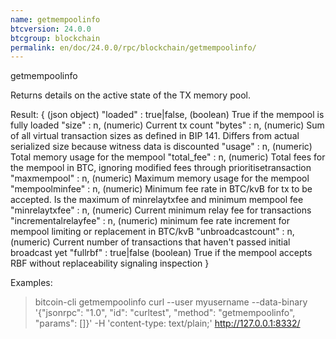 ```yaml
---
name: getmempoolinfo
btcversion: 24.0.0
btcgroup: blockchain
permalink: en/doc/24.0.0/rpc/blockchain/getmempoolinfo/
---
```


getmempoolinfo

Returns details on the active state of the TX memory pool.

Result:
{                               (json object)
  "loaded" : true|false,        (boolean) True if the mempool is fully loaded
  "size" : n,                   (numeric) Current tx count
  "bytes" : n,                  (numeric) Sum of all virtual transaction sizes as defined in BIP 141. Differs from actual serialized size because witness data is discounted
  "usage" : n,                  (numeric) Total memory usage for the mempool
  "total_fee" : n,              (numeric) Total fees for the mempool in BTC, ignoring modified fees through prioritisetransaction
  "maxmempool" : n,             (numeric) Maximum memory usage for the mempool
  "mempoolminfee" : n,          (numeric) Minimum fee rate in BTC/kvB for tx to be accepted. Is the maximum of minrelaytxfee and minimum mempool fee
  "minrelaytxfee" : n,          (numeric) Current minimum relay fee for transactions
  "incrementalrelayfee" : n,    (numeric) minimum fee rate increment for mempool limiting or replacement in BTC/kvB
  "unbroadcastcount" : n,       (numeric) Current number of transactions that haven't passed initial broadcast yet
  "fullrbf" : true|false        (boolean) True if the mempool accepts RBF without replaceability signaling inspection
}

Examples:
> bitcoin-cli getmempoolinfo 
> curl --user myusername --data-binary '{"jsonrpc": "1.0", "id": "curltest", "method": "getmempoolinfo", "params": []}' -H 'content-type: text/plain;' http://127.0.0.1:8332/


